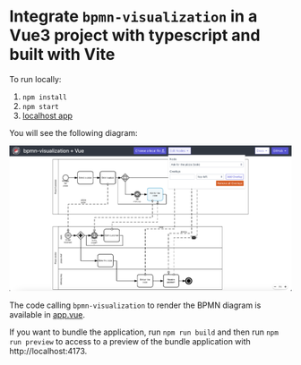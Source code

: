 # Integrate `bpmn-visualization` in a Vue3 project with typescript and built with Vite

To run locally:

1. `npm install`
2. `npm start`
3. [localhost app](http://localhost:5173)

You will see the following diagram:

![BPMN diagram in the home page](docs/home.png)

The code calling `bpmn-visualization` to render the BPMN diagram is available in [app.vue](src/app.vue).

If you want to bundle the application, run `npm run build` and then run `npm run preview` to access to a preview of the
bundle application with http://localhost:4173.
